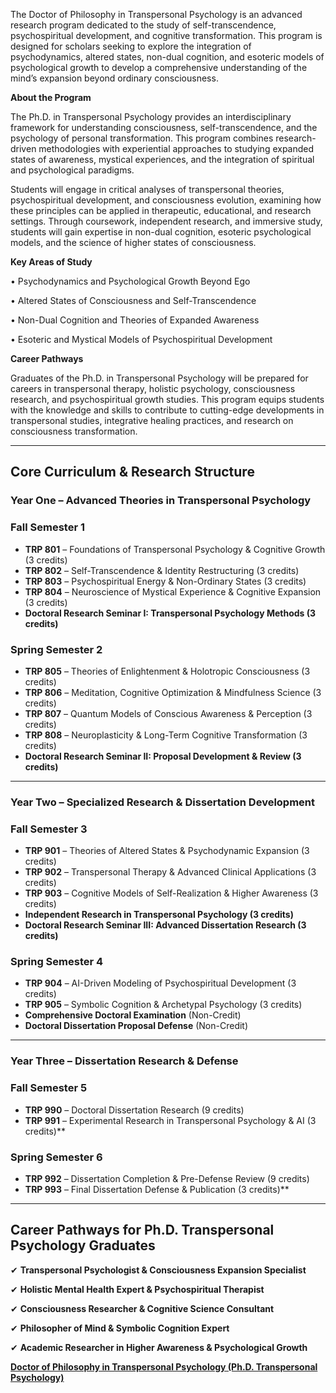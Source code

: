 The Doctor of Philosophy in Transpersonal Psychology is an advanced research program dedicated to the study of self-transcendence, psychospiritual development, and cognitive transformation. This program is designed for scholars seeking to explore the integration of psychodynamics, altered states, non-dual cognition, and esoteric models of psychological growth to develop a comprehensive understanding of the mind’s expansion beyond ordinary consciousness.

**About the Program**

The Ph.D. in Transpersonal Psychology provides an interdisciplinary framework for understanding consciousness, self-transcendence, and the psychology of personal transformation. This program combines research-driven methodologies with experiential approaches to studying expanded states of awareness, mystical experiences, and the integration of spiritual and psychological paradigms.

Students will engage in critical analyses of transpersonal theories, psychospiritual development, and consciousness evolution, examining how these principles can be applied in therapeutic, educational, and research settings. Through coursework, independent research, and immersive study, students will gain expertise in non-dual cognition, esoteric psychological models, and the science of higher states of consciousness.

**Key Areas of Study**

•	Psychodynamics and Psychological Growth Beyond Ego

•	Altered States of Consciousness and Self-Transcendence

•	Non-Dual Cognition and Theories of Expanded Awareness

•	Esoteric and Mystical Models of Psychospiritual Development

**Career Pathways**

Graduates of the Ph.D. in Transpersonal Psychology will be prepared for careers in transpersonal therapy, holistic psychology, consciousness research, and psychospiritual growth studies. This program equips students with the knowledge and skills to contribute to cutting-edge developments in transpersonal studies, integrative healing practices, and research on consciousness transformation.

---

## **Core Curriculum & Research Structure**

### **Year One – Advanced Theories in Transpersonal Psychology**

### **Fall Semester 1**

- **TRP 801** – Foundations of Transpersonal Psychology & Cognitive Growth (3 credits)
- **TRP 802** – Self-Transcendence & Identity Restructuring (3 credits)
- **TRP 803** – Psychospiritual Energy & Non-Ordinary States (3 credits)
- **TRP 804** – Neuroscience of Mystical Experience & Cognitive Expansion (3 credits)
- **Doctoral Research Seminar I: Transpersonal Psychology Methods (3 credits)**

### **Spring Semester 2**

- **TRP 805** – Theories of Enlightenment & Holotropic Consciousness (3 credits)
- **TRP 806** – Meditation, Cognitive Optimization & Mindfulness Science (3 credits)
- **TRP 807** – Quantum Models of Conscious Awareness & Perception (3 credits)
- **TRP 808** – Neuroplasticity & Long-Term Cognitive Transformation (3 credits)
- **Doctoral Research Seminar II: Proposal Development & Review (3 credits)**

---

### **Year Two – Specialized Research & Dissertation Development**

### **Fall Semester 3**

- **TRP 901** – Theories of Altered States & Psychodynamic Expansion (3 credits)
- **TRP 902** – Transpersonal Therapy & Advanced Clinical Applications (3 credits)
- **TRP 903** – Cognitive Models of Self-Realization & Higher Awareness (3 credits)
- **Independent Research in Transpersonal Psychology (3 credits)**
- **Doctoral Research Seminar III: Advanced Dissertation Research (3 credits)**

### **Spring Semester 4**

- **TRP 904** – AI-Driven Modeling of Psychospiritual Development (3 credits)
- **TRP 905** – Symbolic Cognition & Archetypal Psychology (3 credits)
- **Comprehensive Doctoral Examination** (Non-Credit)
- **Doctoral Dissertation Proposal Defense** (Non-Credit)

---

### **Year Three – Dissertation Research & Defense**

### **Fall Semester 5**

- **TRP 990** – Doctoral Dissertation Research (9 credits)
- **TRP 991** – Experimental Research in Transpersonal Psychology & AI (3 credits)**

### **Spring Semester 6**

- **TRP 992** – Dissertation Completion & Pre-Defense Review (9 credits)
- **TRP 993** – Final Dissertation Defense & Publication (3 credits)**

---

## **Career Pathways for Ph.D. Transpersonal Psychology Graduates**

✔ **Transpersonal Psychologist & Consciousness Expansion Specialist**

✔ **Holistic Mental Health Expert & Psychospiritual Therapist**

✔ **Consciousness Researcher & Cognitive Science Consultant**

✔ **Philosopher of Mind & Symbolic Cognition Expert**

✔ **Academic Researcher in Higher Awareness & Psychological Growth**

[**Doctor of Philosophy in Transpersonal Psychology (Ph.D. Transpersonal Psychology)**](https://www.notion.so/Doctor-of-Philosophy-in-Transpersonal-Psychology-Ph-D-Transpersonal-Psychology-1952c2ffeee280f19b11dc0d6fc9b573?pvs=21)
